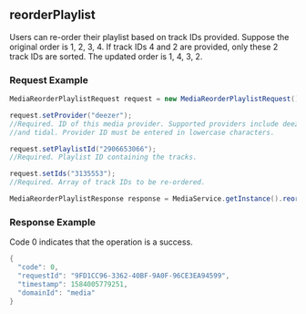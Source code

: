 ## reorderPlaylist
Users can re-order their playlist based on track IDs provided. Suppose the original order is 1, 2, 3, 4. If track IDs 4 and 2 are provided, only these 2 track IDs are sorted. The updated order is 1, 4, 3, 2.

### Request Example

```java
MediaReorderPlaylistRequest request = new MediaReorderPlaylistRequest();

request.setProvider("deezer"); 
//Required. ID of this media provider. Supported providers include deezer (premium account) 
//and tidal. Provider ID must be entered in lowercase characters.

request.setPlaylistId("2906653066"); 
//Required. Playlist ID containing the tracks.

request.setIds("3135553");
//Required. Array of track IDs to be re-ordered.

MediaReorderPlaylistResponse response = MediaService.getInstance().reorderPLaylist(request);

```

### Response Example
Code 0 indicates that the operation is a success.

```java
{
  "code": 0,
  "requestId": "9FD1CC96-3362-40BF-9A0F-96CE3EA94599",
  "timestamp": 1584005779251,
  "domainId": "media"
}

```
